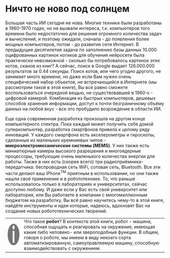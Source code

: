 Ничто не ново под солнцем
=========================
Большая часть ИИ сегодня не нова. Многие техники были разработаны в 1960-1970 годах, но не вызвали интереса, т.к. компьютеров того времени было недостаточно для решения огромного количества задач и вычислений, и поэтому ожидали, сначала - до появления более мощных компьютеров, потом - до развития сети Интернет. В предыдущие десятилетия задача по заполнению базы данных 10.000 оцифрованных картинок котиков для обучения нейросети была практически невозможной - сколько бы потребовалось картинок этих котов, сканов из книг? А сейчас, поиск в Google выдает 126.000.000 результатов за 0.44 секунды. Поиск котов, или чего угодно другого, не занимает много времени, но даже если Вам нужен очень специфический набор объектов, не встречающийся в Интернете (мы рассмотрим такой в этой книге), Вы все равно сможете воспользоваться очередной вещью, не существовавшей в 1960-х - цифровой камерой. Комбинация из быстрых компьютеров, дешевых способов хранения информации, доступ к почти безграничному объёму данных на любой вкус - все это пробудило возрождение в области ИИ.

Еще одна современная разработка произошла на другом конце компьютерного спектра. Пока каждый может получить себе домой суперкомпьютер, разработка смартфонов привела к целому ряду инноваций. У каждого смартфона есть акселерометры и гироскопы, сделанные из маленьких кремниевых чипов - **микроэлектромеханические системы (MEMS)**. У них также есть миниатюрные камеры высокого разрешения и многоядерные процессоры, требующие очень маленького количества энергии для работы. Также в них есть (скорее всего) три радиоприёмника-передатчика: беспроводная сеть WiFi, сотовая сеть, Bluetooth. Все эти части делают ваш iPhone<sup>TM</sup> приятным в использовании, но они также нашли своё применение и в робототехнике. То, что раньше использовалось только в лабораториях и университетах, сейчас доступно любому. И даже если у Вас есть свой университет или лаборатория, или Вы работаете в компании с многомиллионным бюджетом на разработку, Вы всё равно научитесь чему-то в этой книге, найдёте инструменты и идеи которые, надеюсь, вдохновят Вас на создание новых робототехнических творений.

<table>
  <tr>
    <td><img src="./img/info.png" width = 280px height = 70px></td>
    <td>Что такое <b>робот</b>? В контексте этой книги, робот - машина, способная ощущать и реагировать на окружение, имеющая какие либо человеко- или звероподобные функции. В общем, говоря о роботе, мы имеем в виду некоего сорта автоматизированную, самоуправляемую машину, способную взаимодействовать с окружением.</td>
  </tr>
</table>
